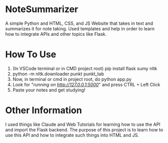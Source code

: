 # NoteSummarizer
A simple Python and HTML, CSS, and JS Website that takes in text and summarizes it for note taking. Used templates and help in order to learn how to integrate APIs and other topics like Flask.

# How To Use
1) (In VSCode terminal or in CMD project root) pip install flask sumy nltk
2) python -m nltk.downloader punkt punkt_tab
3) Now, in terminal or cmd in project root, do python app.py
4) Look for "_running on http://127.0.0.1:5000_" and press CTRL + Left Click
5) Paste your notes and get studying!

# Other Information
I used things like Claude and Web Tutorials for learning how to use the API and import the Flask backend. The purpose of this project is to learn how to use this API and how to integrate such things into HTML and JS. 
